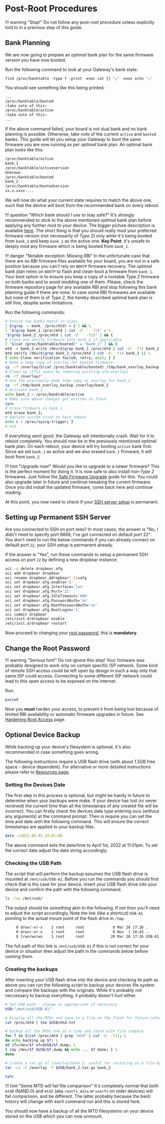 # Post-Root Procedures

!!! warning "Stop!"
    Do not follow any post-root procedure unless explicitly told to in a previous step of this guide.

## Bank Planning

We are now going to prepare an *optimal* bank plan for the same firmware version you have now booted.

Run the following command to look at your Gateway's bank state:

```find /proc/banktable -type f -print -exec cat {} ';' -exec echo ';'```

You should see something like this being printed:

```bash
...
/proc/banktable/booted
<take note of this>
/proc/banktable/active
<take note of this>
...
```

If the above command failed, your board is not dual bank and no bank planning is possible. Otherwise, take note of the current `active` and `booted` banks.
This guide will let you setup your Gateway to boot the same firmware you are now running as per *optimal* bank plan. An optimal bank plan looks like this:

```bash
/proc/banktable/active
bank_1
/proc/banktable/activeversion
Unknown
/proc/banktable/booted
bank_2
/proc/banktable/bootedversion
xx.x.xxxx-...
```

We will now do what your current state requires to match the above one, such that the device will boot from the recommended bank on every reboot.

!!! question "Which bank should I _use_ to stay safe?"
    It's strongly recommended to stick to the above mentioned *optimal* bank plan before applying any further mod to your device. The bigger picture description is available [here](https://github.com/Ansuel/tch-nginx-gui/issues/514). The short thing is that you should really mod your preferred firmware version (not necessarily of *Type 2*) only while it's being booted from `bank_2` and keep `bank_1` as the active one.
    **Key Point**: it's unsafe to deeply mod any firmware which is being booted from `bank_1`.

!!! danger "Notable exception: Missing RBI"
    In the unfortunate case that there are no RBI firmware files available for your board, you are not in a safe position because you can't rely on `BOOTP` firmware recovery. The *optimal* bank plan relies on `BOOTP` to flash and clean-boot a firmware from `bank_1`. Your best option is to ensure you keep a copy of a rootable *Type 2* firmware on both banks and to avoid modding one of them. Please, check the firmware repository page for any available RBI and stop following this bank planning guide if there are none.
    In case some RBI firmwares are available but none of them is of *Type 2*, the hereby described *optimal* bank plan is still fine, despite some limitations.

Run the following commands:

```bash
# Ensure two banks match in sizes
[ $(grep -c bank_ /proc/mtd) = 2 ] && \
[ "$(grep bank_1 /proc/mtd | cut -d' ' -f2)" = \
"$(grep bank_2 /proc/mtd | cut -d' ' -f2)" ] && {
# Clone and verify firmware into bank_2 if applicable
[ "$(cat /proc/banktable/booted)" = "bank_1" ] && {
mtd -e bank_2 write /dev/$(grep bank_1 /proc/mtd | cut -d: -f1) bank_2 && \
mtd verify /dev/$(grep bank_1 /proc/mtd | cut -d: -f1) bank_2 || \
{ echo Clone verification failed, retry; exit; } }
# Make a temp copy of overlay for booted firmware
cp -rf /overlay/$(cat /proc/banktable/booted) /tmp/bank_overlay_backup
# Clean up jffs2 space by removing existing old overlays
rm -rf /overlay/*
# Use the previously made temp copy as overlay for bank_2
cp -rf /tmp/bank_overlay_backup /overlay/bank_2
# Activate bank_1
echo bank_1 > /proc/banktable/active
# Make sure above changes get written to flash
sync
# Erase firmware in bank_1
mtd erase bank_1;
# Emulate system crash to hard reboot
echo c > /proc/sysrq-trigger; }
# end
```

If everything went good, the Gateway will intentionally crash. Wait for it to reboot completely.
You should now be in the previously mentioned *optimal* bank plan. On each reboot, your device will try booting `active` bank first. Since we set `bank_1` as active and we also erased `bank_1` firmware, it will boot from `bank_2`.

!!! hint "Upgrade now!"
    Would you like to upgrade to a newer firmware? This is the perfect moment for doing it. It is now safe to also install *non-Type 2* firmwares. Just follow the [Safe Firmware Upgrade](../../Upgrade/) guide for this. You could also upgrade later in future and continue tweaking the current firmware. Once you did install the updated firmware, come back here and continue reading.

At this point, you now need to check if your [SSH server setup](#setting-up-permanent-ssh-server) is permanent.

## Setting up Permanent SSH Server

Are you connected to SSH on port `6666`? In most cases, the answer is "No, I didn't need to specify port 6666, I've got connected on default port 22". You don't need to run the below commands if you can already connect on default port `22`, your SSH setup is permanent already.

If the answer is "Yes", run these commands to setup a permanent SSH access on port `22` by defining a new dropbear instance:

```bash
uci -q delete dropbear.afg
uci add dropbear dropbear
uci rename dropbear.@dropbear[-1]=afg
uci set dropbear.afg.enable='1'
uci set dropbear.afg.Interface='lan'
uci set dropbear.afg.Port='22'
uci set dropbear.afg.IdleTimeout='600'
uci set dropbear.afg.PasswordAuth='on'
uci set dropbear.afg.RootPasswordAuth='on'
uci set dropbear.afg.RootLogin='1'
uci commit dropbear
/etc/init.d/dropbear enable
/etc/init.d/dropbear restart
```

Now proceed to changing your [root password](#change-the-root-password), this is **mandatory**.

## Change the Root Password

!!! warning "Serious hint!"
    Do not ignore this step! Your firmware was probably designed to work only on certain specific ISP network. Some kind of remote SSH access could be left open by design in such a way only that same ISP could access. Connecting to some different ISP network could lead to this open access to be exposed on the internet.

Run:

```bash
passwd
```

Now you **must** harden your access, to prevent it from being lost because of limited RBI availability or automatic firmware upgrades in future. See [Hardening Root Access](../../Hardening/) page.



## Optional Device Backup

While backing up your device's filesystem is optional, it's also recommended in case something goes wrong.

The following instructions require a USB flash drive (with about 1.5GB free space - device dependent). For alternative or more detailed instructions please refer to [Resources page](../../Resources/#making-dumps).


### Setting the Devices Date
The first step in this process is optional, but might be handy in future to determine when your backups were make. If your device has lost (or never recieved) the current time than all the timestamps of any created file will be incorrect. You can firstly check the devices date type entering ```date``` (without any arguments) at the command prompt. Then is require you can set the time and date with the following command. This will ensure the correct timestamps are applied to your backup files.

```bash
date -s2022.04.01-23:01:00
```

The above command sets the date/time to April 1st, 2022 at 11:01pm. To set the correct date adjust the date string accordingly.

### Checking the USB Path
The _script_ that will perform the backup assumes the USB flash drive is mounted at ```/mnt/usb/USB-A1```. Before you run the commands you should first check that is the case for your device. Insert your USB flash drive into your device and confirm the path with the following command.

```bash
ls -las /mnt/usb/
```

The output should be something akin to the following. If not then you'll need to adjust the _script_ accordingly. Note the link (like a shortcut) ```USB-A1``` pointing to the actual mount point of the flash drive in ```/tmp```.

```bash
     0 drwxr-xr-x    2 root     root             0 Mar 26 17:26 .
     0 drwxr-xr-x    1 root     root             0 Nov  1 16:43 ..
     0 lrwxrwxrwx    1 root     root            20 Mar 26 17:26 USB-A1 -> /tmp/run/mountd/sda1
```
The full path of this link is ```/mnt/usb/USB-A1``` if this is not correct for your device or situation then adjust the path in the commands below before running them.

### Creating the backups
After inserting your USB flash drive into the device and checking its path as above you can run the following _script_ to backup your devices file system and compare the backups with the originals. While it's probably not neccessary to backup everything, it probably doesn't hurt either.

```bash
# Set USB path - change as appropriate if necessary 
USB="/mnt/usb/USB-A1"

# Display all the MTDs and save to a file on the flash for future reference
cat /proc/mtd | tee $USB/mtd.txt

# backup all the MTDs one at a time and check with file compare
for f in $(cat /proc/mtd | grep "mtd" | cut -d: -f1); \
do echo backing up $f; \
dd if=/dev/$f of=$USB/$f.dump; \
{ cmp /dev/$f $USB/$f.dump && echo ... $f done; } \
done

# create a tar.gz of /overlay/bank_2, useful for restoring on a file-by-file basis
tar -cz -C /overlay -f $USB/bank_2.tar.gz bank_2

sync
```

!!! hint "Some MTD will fail file comparison"
    It's completely normal that both ```mtd0``` (NAND.0) and ```mtd2``` (aka ```rootfs_data```  or ```userfs``` on older devices) will fail comparision, and be different. The latter probably because the bash history will change with each command run and this is stored here.

You should now have a backup of all the MTD filesystems on your device stored on the USB which you can now unmount.
